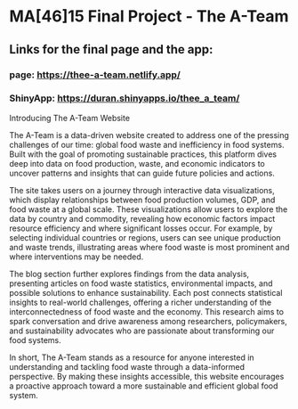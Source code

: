 # MA[46]15 Final Project - The A-Team
## Links for the final page and the app:
### page: https://thee-a-team.netlify.app/
### ShinyApp: https://duran.shinyapps.io/thee_a_team/

Introducing The A-Team Website

The A-Team is a data-driven website created to address one of the pressing challenges of our time: global food waste and inefficiency in food systems. Built with the goal of promoting sustainable practices, this platform dives deep into data on food production, waste, and economic indicators to uncover patterns and insights that can guide future policies and actions.

The site takes users on a journey through interactive data visualizations, which display relationships between food production volumes, GDP, and food waste at a global scale. These visualizations allow users to explore the data by country and commodity, revealing how economic factors impact resource efficiency and where significant losses occur. For example, by selecting individual countries or regions, users can see unique production and waste trends, illustrating areas where food waste is most prominent and where interventions may be needed.

The blog section further explores findings from the data analysis, presenting articles on food waste statistics, environmental impacts, and possible solutions to enhance sustainability. Each post connects statistical insights to real-world challenges, offering a richer understanding of the interconnectedness of food waste and the economy. This research aims to spark conversation and drive awareness among researchers, policymakers, and sustainability advocates who are passionate about transforming our food systems.

In short, The A-Team stands as a resource for anyone interested in understanding and tackling food waste through a data-informed perspective. By making these insights accessible, this website encourages a proactive approach toward a more sustainable and efficient global food system.
